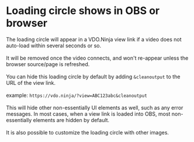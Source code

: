 # Loading circle shows in OBS or browser

The loading circle will appear in a VDO.Ninja view link if a video does not auto-load within several seconds or so.\
\
It will be removed once the video connects, and won't re-appear unless the browser source/page is refreshed.\
\
You can hide this loading circle by default by adding `&cleanoutput` to the URL of the view link.  \
\
example: `https://vdo.ninja/?view=ABC123abc&cleanoutput`\
\
This will hide other non-essentially UI elements as well, such as any error messages.  In most cases, when a view link is loaded into OBS, most non-essentially elements are hidden by default.\
\
It is also possible to customize the loading circle with other images.
